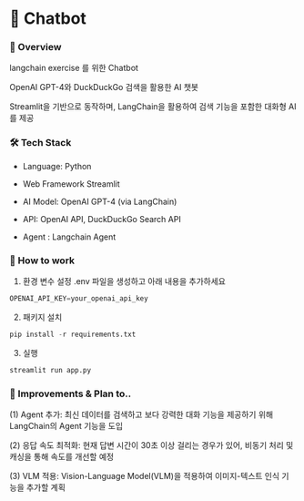 # 🚀 Chatbot 

### 📌 Overview 
langchain exercise 를 위한 Chatbot

OpenAI GPT-4와 DuckDuckGo 검색을 활용한 AI 챗봇 

Streamlit을 기반으로 동작하며, LangChain을 활용하여 검색 기능을 포함한 대화형 AI를 제공

### 🛠 Tech Stack

- Language: Python

- Web Framework Streamlit

- AI Model: OpenAI GPT-4 (via LangChain)

- API: OpenAI API, DuckDuckGo Search API

- Agent : Langchain Agent



### 🚀 How to work
1. 환경 변수 설정
.env 파일을 생성하고 아래 내용을 추가하세요
```Python
OPENAI_API_KEY=your_openai_api_key
```

2. 패키지 설치
```Python
pip install -r requirements.txt
```
3. 실행
```Python
streamlit run app.py
```

### 📌 Improvements & Plan to.. 
(1) Agent 추가: 최신 데이터를 검색하고 보다 강력한 대화 기능을 제공하기 위해 LangChain의 Agent 기능을 도입 

(2) 응답 속도 최적화: 현재 답변 시간이 30초 이상 걸리는 경우가 있어, 비동기 처리 및 캐싱을 통해 속도를 개선할 예정

(3) VLM 적용: Vision-Language Model(VLM)을 적용하여 이미지-텍스트 인식 기능을 추가할 계획

